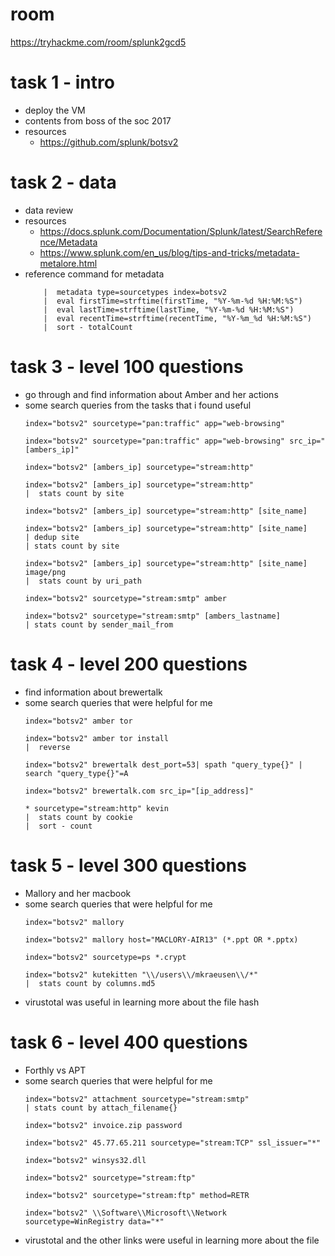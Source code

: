 # room
https://tryhackme.com/room/splunk2gcd5

# task 1 - intro
* deploy the VM
* contents from boss of the soc 2017
* resources
    * https://github.com/splunk/botsv2

# task 2 - data
* data review
* resources
    * https://docs.splunk.com/Documentation/Splunk/latest/SearchReference/Metadata
    * https://www.splunk.com/en_us/blog/tips-and-tricks/metadata-metalore.html
* reference command for metadata
    ```
        |  metadata type=sourcetypes index=botsv2 
        |  eval firstTime=strftime(firstTime, "%Y-%m-%d %H:%M:%S") 
        |  eval lastTime=strftime(lastTime, "%Y-%m-%d %H:%M:%S") 
        |  eval recentTime=strftime(recentTime, "%Y-%m_%d %H:%M:%S") 
        |  sort - totalCount
    ```

# task 3 - level 100 questions
* go through and find information about Amber and her actions
* some search queries from the tasks that i found useful
    ```
    index="botsv2" sourcetype="pan:traffic" app="web-browsing"

    index="botsv2" sourcetype="pan:traffic" app="web-browsing" src_ip="[ambers_ip]"

    index="botsv2" [ambers_ip] sourcetype="stream:http"

    index="botsv2" [ambers_ip] sourcetype="stream:http" 
    |  stats count by site

    index="botsv2" [ambers_ip] sourcetype="stream:http" [site_name]

    index="botsv2" [ambers_ip] sourcetype="stream:http" [site_name]
    | dedup site
    | stats count by site

    index="botsv2" [ambers_ip] sourcetype="stream:http" [site_name] image/png 
    |  stats count by uri_path

    index="botsv2" sourcetype="stream:smtp" amber

    index="botsv2" sourcetype="stream:smtp" [ambers_lastname]
    | stats count by sender_mail_from
    ```

# task 4 - level 200 questions
* find information about brewertalk
* some search queries that were helpful for me
    ```
    index="botsv2" amber tor

    index="botsv2" amber tor install 
    |  reverse

    index="botsv2" brewertalk dest_port=53| spath "query_type{}" | search "query_type{}"=A

    index="botsv2" brewertalk.com src_ip="[ip_address]"

    * sourcetype="stream:http" kevin 
    |  stats count by cookie 
    |  sort - count
    ```

# task 5 - level 300 questions
* Mallory and her macbook
* some search queries that were helpful for me
    ```
    index="botsv2" mallory

    index="botsv2" mallory host="MACLORY-AIR13" (*.ppt OR *.pptx)

    index="botsv2" sourcetype=ps *.crypt

    index="botsv2" kutekitten "\\/users\\/mkraeusen\\/*" 
    |  stats count by columns.md5    
    ```
* virustotal was useful in learning more about the file hash

# task 6 - level 400 questions
* Forthly vs APT
* some search queries that were helpful for me
    ```
    index="botsv2" attachment sourcetype="stream:smtp"
    | stats count by attach_filename{}

    index="botsv2" invoice.zip password

    index="botsv2" 45.77.65.211 sourcetype="stream:TCP" ssl_issuer="*"

    index="botsv2" winsys32.dll

    index="botsv2" sourcetype="stream:ftp"

    index="botsv2" sourcetype="stream:ftp" method=RETR

    index="botsv2" \\Software\\Microsoft\\Network sourcetype=WinRegistry data="*"
    ```
* virustotal and the other links were useful in learning more about the file